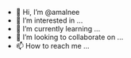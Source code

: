 - 👋 Hi, I’m @amalnee
- 👀 I’m interested in ...
- 🌱 I’m currently learning ...
- 💞️ I’m looking to collaborate on ...
- 📫 How to reach me ...

<!---
amalnee/amalnee is a ✨ special ✨ repository because its `README.md` (this file) appears on your GitHub profile.
You can click the Preview link to take a look at your changes.
--->
